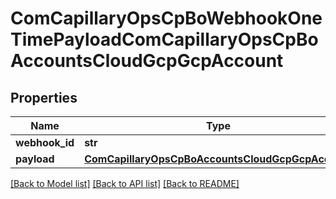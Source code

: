 # ComCapillaryOpsCpBoWebhookOneTimePayloadComCapillaryOpsCpBoAccountsCloudGcpGcpAccount

## Properties
Name | Type | Description | Notes
------------ | ------------- | ------------- | -------------
**webhook_id** | **str** |  | [optional] 
**payload** | [**ComCapillaryOpsCpBoAccountsCloudGcpGcpAccount**](ComCapillaryOpsCpBoAccountsCloudGcpGcpAccount.md) |  | [optional] 

[[Back to Model list]](../README.md#documentation-for-models) [[Back to API list]](../README.md#documentation-for-api-endpoints) [[Back to README]](../README.md)

